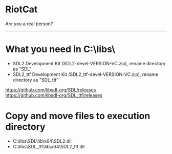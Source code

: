 # RiotCat
Are you a real person?

---

# What you need in C:\libs\
- SDL2 Development Kit (SDL2-devel-VERSION-VC.zip), rename directory as "SDL"
- SDL2_ttf Development Kit (SDL2_ttf-devel-VERSION-VC.zip), rename directory as "SDL_ttf"

https://github.com/libsdl-org/SDL/releases \
https://github.com/libsdl-org/SDL_ttf/releases 
# Copy and move files to execution directory
- C:\libs\SDL\lib\x64\SDL2.dll
- C:\libs\SDL_ttf\lib\x64\SDL2_ttf.dll
